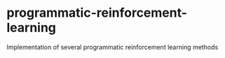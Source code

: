 # programmatic-reinforcement-learning
Implementation of several programmatic reinforcement learning methods

